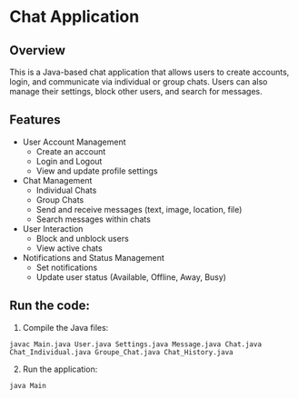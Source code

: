 # Chat Application

## Overview
This is a Java-based chat application that allows users to create accounts, login, and communicate via individual or group chats. Users can also manage their settings, block other users, and search for messages.

## Features
- User Account Management
  - Create an account
  - Login and Logout
  - View and update profile settings
- Chat Management
  - Individual Chats
  - Group Chats
  - Send and receive messages (text, image, location, file)
  - Search messages within chats
- User Interaction
  - Block and unblock users
  - View active chats
- Notifications and Status Management
  - Set notifications
  - Update user status (Available, Offline, Away, Busy)

## Run the code:
1. Compile the Java files:
```
javac Main.java User.java Settings.java Message.java Chat.java Chat_Individual.java Groupe_Chat.java Chat_History.java
```
2. Run the application:
```
java Main
```

